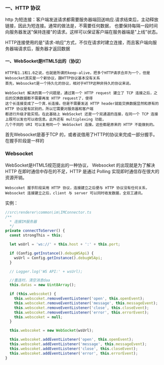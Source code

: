 ### 一、HTTP 协议
http 为短连接：客户端发送请求都需要服务器端回送响应.请求结束后，主动释放链接，因此为短连接。通常的做法是，不需要任何数据，
也要保持每隔一段时间向服务器发送"保持连接"的请求。这样可以保证客户端在服务器端是"上线"状态。

HTTP连接使用的是"请求-响应"方式，不仅在请求时建立连接，而且客户端向服务器端请求后，服务器才返回数据

#### 一、WebSocket是HTML5出的（协议）
```
HTTP有1.1和1.0之说，也就是所谓的keep-alive，把多个HTTP请求合并为一个，但是Websocket其实是一个新协议，跟HTTP协议基本没有关系
首先，Websocket是一个持久化的协议，相对于HTTP这种非持久的协议来说。

WebSocket 解决的第一个问题是，通过第一个 HTTP request 建立了 TCP 连接之后，之后的交换数据都不需要再发 HTTP request了，使得
这个长连接变成了一个真.长连接。但是不需要发送 HTTP header就能交换数据显然和原有的 HTTP 协议是有区别的，所以它需要对服务器和客户端
都进行升级才能实现。在此基础上 WebSocket 还是一个双通道的连接，在同一个 TCP 连接上既可以发也可以收信息。此外还有 multiplexing 功能，
几个不同的 URI 可以复用同一个 WebSocket 连接。这些都是原来的 HTTP 不能做到的。

```
首先Websocket是基于TCP 的，或者说借用了HTTP的协议来完成一部分握手。
在握手阶段是一样的


### Websocket
WebSocket是HTML5规范提出的一种协议，
Websocket 的出现就是为了解决 HTTP 在即时通信中存在的不足，HTTP 是通过 Polling 实现即时通信存在很大的资源开销。
```
Webscoket 握手阶段采用 HTTP 协议，连接建立之后便与 HTTP 协议没有任何关系，Websocket 连接建立之后，client 与 server 可以同时收发数据，全双工通讯。
```
实例：
```js
//src\renderer\common\im\IMConnector.ts
/**
  * 连接IM服务器
  */
private connectToServer() {
  const strongThis = this;

  let wsUrl = 'ws://' + this.host + ':' + this.port;

  if (Config.getInstance().debugWSApi) {
    wsUrl = Config.getInstance().debugWSApi;
  }

  // Logger.log('WS API:' + wsUrl);

  //重连时，清空消息daa
  this.datas = new Uint8Array();

  if (this.webscoket) {
    this.webscoket.removeEventListener('open', this.openEvent);
    this.webscoket.removeEventListener('message', this.messageEvent);
    this.webscoket.removeEventListener('close', this.closeEvent);
    this.webscoket.removeEventListener('error', this.errorEvent);
    this.webscoket = null;
  }

  this.webscoket = new WebSocket(wsUrl);

  this.webscoket.addEventListener('open', this.openEvent);
  this.webscoket.addEventListener('message', this.messageEvent);
  this.webscoket.addEventListener('close', this.closeEvent);
  this.webscoket.addEventListener('error', this.errorEvent);
}
```
